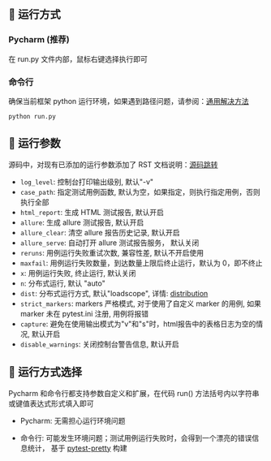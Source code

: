 ## 🚀 运行方式

### Pycharm (推荐)

在 run.py 文件内部，鼠标右键选择执行即可

### 命令行

确保当前框架 python 运行环境，如果遇到路径问题，请参阅：[通用解决方法](https://www.cnblogs.com/duanweishi/p/15987693.html)

```shell
python run.py
```

## 📖 运行参数

源码中，对现有已添加的运行参数添加了 RST
文档说明：[源码跳转](https://github.com/wu-clan/httpfpt/blob/8e4adf943e0dde9380a053ef08c6839dcb497613/httpfpt/run.py#L52)

- `log_level`: 控制台打印输出级别, 默认"-v"
- `case_path`: 指定测试用例函数, 默认为空，如果指定，则执行指定用例，否则执行全部
- `html_report`: 生成 HTML 测试报告, 默认开启
- `allure`: 生成 allure 测试报告, 默认开启
- `allure_clear`: 清空 allure 报告历史记录, 默认开启
- `allure_serve`: 自动打开 allure 测试报告服务， 默认关闭
- `reruns`: 用例运行失败重试次数, 兼容性差, 默认不开启使用
- `maxfail`: 用例运行失败数量，到达数量上限后终止运行，默认为 0，即不终止
- `x`: 用例运行失败, 终止运行, 默认关闭
- `n`: 分布式运行, 默认 "auto"
- `dist`: 分布式运行方式, 默认"loadscope",
  详情: [distribution](https://pytest-xdist.readthedocs.io/en/latest/distribution.html)
- `strict_markers`: markers 严格模式, 对于使用了自定义 marker 的用例, 如果 marker 未在 pytest.ini 注册, 用例将报错
- `capture`: 避免在使用输出模式为"v"和"s"时，html报告中的表格日志为空的情况, 默认开启
- `disable_warnings`: 关闭控制台警告信息, 默认开启

## 🔘 运行方式选择

Pycharm 和命令行都支持参数自定义和扩展，在代码 run() 方法括号内以字符串或键值表达式形式填入即可

- Pycharm: 无需担心运行环境问题

- 命令行: 可能发生环境问题；测试用例运行失败时，会得到一个漂亮的错误信息统计，
基于 [pytest-pretty](https://github.com/samuelcolvin/pytest-pretty) 构建
